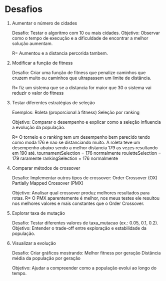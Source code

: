 # Desafios

1. Aumentar o número de cidades

    Desafio: Testar o algoritmo com 10 ou mais cidades.
    Objetivo: Observar como o tempo de execução e a dificuldade de encontrar a melhor solução aumentam.

    R= Aumentou e a distancia percorida tambem.

2. Modificar a função de fitness

    Desafio: Criar uma função de fitness que penalize caminhos que cruzem muito ou caminhos que ultrapassem um limite de distância.

    R= fiz um sistema que se a distancia for maior que 30 o sistema vai reduzir o valor do fitness

3. Testar diferentes estratégias de seleção

    Exemplos:
        Roleta (proporcional à fitness)
        Seleção por ranking

    Objetivo: Comparar o desempenho e explicar como a seleção influencia a evolução da população.

    R= O torneio e o ranking tem um desempenho bem parecido tendo como moda 176 e nao se distanciando muito. A roleta teve um desempenho abaixo sendo a melhor distancia 179  as vezes resultando em 190 até.
    tournamentSelection = 176 normalmente
    rouletteSelection = 179 raramente
    rankingSelection = 176 normalmente

4. Comparar métodos de crossover

    Desafio: Implementar outros tipos de crossover:
        Order Crossover (OX)
        Partially Mapped Crossover (PMX)

    Objetivo: Analisar qual crossover produz melhores resultados para rotas.
    R= O PMX aparentemente é melhor, nos meus testes ele resultou nos melhores valores e mais constantes que o Order Crossover.

5. Explorar taxa de mutação

    Desafio: Testar diferentes valores de taxa_mutacao (ex.: 0.05, 0.1, 0.2).
    Objetivo: Entender o trade-off entre exploração e estabilidade da população.

6. Visualizar a evolução

    Desafio: Criar gráficos mostrando:
        Melhor fitness por geração
        Distância média da população por geração

    Objetivo: Ajudar a compreender como a população evolui ao longo do tempo.

